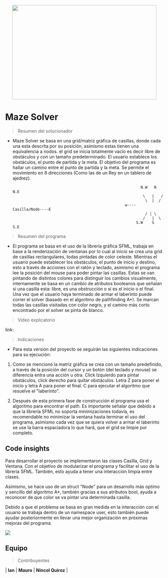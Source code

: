 <p align="center">
<img width="460" height="300" src="https://jesuitasaru.org/wp-content/uploads/2020/08/laberinto-6-1561965744-1030x633.jpg">
</p>

# Maze Solver

> Resumen del solucionador
- Maze Solver se basa en una grid/matriz gráfica de casillas, donde cada una esta descrita por su posición, asimismo estas tienen una equivalencia a nodos. el grid se inicia totalmente vacío es decir libre de obstáculos y con un tamaño predeterminado. El usuario establece los obstáculos, el punto de partida y la meta. El objetivo del programa es hallar un camino entre el punto de partida y la meta. Se permite el movimiento en 8 direcciones (Como las de un Rey en un tablero de ajedrez).

                                                               N.W   N   N.E
                                                                \   |   /
                                                                 \  |  /
                                                        w----Casilla/Node----E
                                                                 / | \
                                                                /   |  \
                                                             S.W    S   S.E

> Resumen del programa
- El programa se basa en el uso de la librería gráfica SFML, trabaja en base a la renderización de ventanas por lo cual al inicio se crea una grid de casillas rectangulares, todas pintadas de color celeste. Mientras el usuario puede establecer los obstáculos, el punto de inicio y destino, esto a través de acciones con el ratón y teclado, asimismo el programa lee la posición del mouse para poder pintar las casillas. Estas se van pintando de distintos colores para distinguir los cambios visualmente, internamente se basa en un cambio de atributos booleanos que señalan si una casilla esta: libre, es una obstrucción o sí es el inicio o el final. Una vez que el usuario haya terminado de armar el laberinto puede correr el solver (basado en el algoritmo de pathfinding A*). Se marcan todas las casillas visitadas con color negro, y el camino más corto encontrado por el solver se pinta de blanco.

> Video explicatorio

link:

> Indicaciones
- Para esta versión del proyecto se seguirán las siguientes indicaciones para su ejecución:
1. Como se mencionó la matriz gráfica se crea con un tamaño predefinido, a través de la posición del cursor y un botón (del teclado y mouse) se diferencia entra una acción u otra. Click Izquierdo para pintar obstáculos, click derecho para quitar obstáculos. Letra Z para poner el inicio y letra A para poner el final. C para ejecutar el algoritmo que resuelve el "laberinto". 

2. Después de esta primera fase de construcción el programa usa el algoritmo para encontrar el path. Es importante señalar que debido a que la librería SFML no soporta minimizaciones todavía, es recomendable no minimizar la ventana hasta terminar el uso del programa, asimismo cada vez que se quiera volver a armar el laberinto se use la barra espaciadora lo que hará, que el grid se limpie por completo.

## Code insights

Para desarrollar el proyecto se implementaron las clases Casilla, Grid y Ventana. Con el objetivo de modularizar el programa y facilitar el uso de la librería SFML. También, esto ayuda a tener una interacción limpia entre clases.

Asimismo, se hace uso de un struct "Node" para un desarrollo más optimo y sencillo del algoritmo A*, también gracias a sus atributos bool, ayuda a reconocer de que color se va pintar una determinada casilla. 

Debido a que el problema se basa en gran medida en la interacción con el usuario se trabaja dentro de un namespace user, esto también puede ayudar posteriormente en llevar una mejor organización en próximas mejoras del programa.

<img src="https://github.com/utec-cs1103-2019-01/proyecto-battleship-estructurascontinuas/blob/master/Battleship.jpg">

## Equipo

> Contribuyentes

| <a target="_blank">**Ian**</a> | <a target="_blank">**Mauro**</a> | <a target="_blank">**Nincol Quiroz**</a> |
